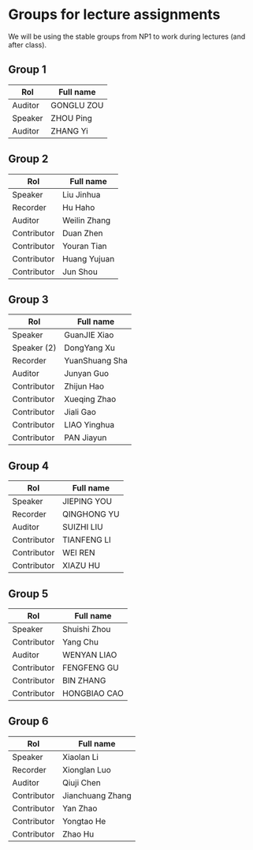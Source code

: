 # Groups for lecture assignments

We will be using the stable groups from NP1 to work during lectures (and after
class).


## Group 1
| Rol     | Full name  |
|---------|------------|
| Auditor | GONGLU ZOU |
| Speaker | ZHOU Ping  |
| Auditor | ZHANG  Yi  |



## Group 2
| Rol         | Full name    |
|-------------|--------------|
| Speaker     | Liu Jinhua   |
| Recorder    | Hu Haho      |
| Auditor     | Weilin Zhang |
| Contributor | Duan Zhen    |
| Contributor | Youran Tian  |
| Contributor | Huang Yujuan |
| Contributor | Jun Shou     |


## Group 3
| Rol         | Full name      |
|-------------|----------------|
| Speaker     | GuanJIE Xiao   |
| Speaker (2) | DongYang Xu    |
| Recorder    | YuanShuang Sha |
| Auditor     | Junyan Guo     |
| Contributor | Zhijun Hao     |
| Contributor | Xueqing Zhao   |
| Contributor | Jiali Gao      |
| Contributor | LIAO  Yinghua  |
| Contributor | PAN Jiayun     |


## Group 4
| Rol         | Full name   |
|-------------|----------------|
| Speaker     | JIEPING	YOU |
| Recorder    | QINGHONG YU |
| Auditor     | SUIZHI LIU  |
| Contributor | TIANFENG LI |
| Contributor | WEI	REN     |
| Contributor | XIAZU HU    |


## Group 5
| Rol         | Full name    |
|-------------|--------------|
| Speaker     | Shuishi Zhou |
| Contributor | Yang Chu     |
| Auditor     | WENYAN LIAO  |
| Contributor | FENGFENG GU  |
| Contributor | BIN	ZHANG    |
| Contributor | HONGBIAO CAO |


## Group 6
| Rol         | Full name        |
|-------------|------------------|
| Speaker     | Xiaolan Li       |
| Recorder    | Xionglan Luo     |
| Auditor     | Qiuji Chen       |
| Contributor | Jianchuang Zhang |
| Contributor | Yan Zhao         |
| Contributor | Yongtao He       |
| Contributor | Zhao Hu          |

